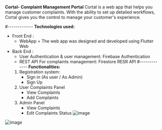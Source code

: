 **Cortal- Complaint Management Portal**
Cortal is a web app that helps you manage customer complaints. With the ability to set up detailed workflows, Cortal gives you the control to manage your customer's experience.

#-------------
**Technologies used:**
  - Front End :
      - WebApp = The web app was designed and developed using Flutter Web
  - Back End :
      - User Authentication & user management: Firebase Authentication 
      - REST API For complaints management: Firestore RESR API
 #-------------
 **Functionalities:**
    1. Registration system:
        - Sign in (As user / As Admin)
        - Sign Up
    2. User Complaints Panel
        - View Complaints
        - Add Complaints
    3. Admin Panel
        - View Complaints 
        - Edit Complaints Status
 ![image](https://user-images.githubusercontent.com/32065167/129201245-d4be291b-5398-425c-8f3b-3d723c9bbc54.png)

 ![image](https://user-images.githubusercontent.com/32065167/129201272-fd7fdff0-5755-47c7-8d32-95ddd0a9283a.png)

 
